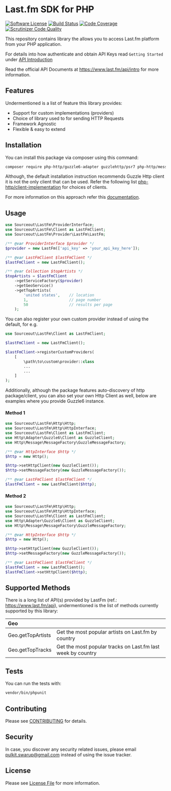 # Last.fm SDK for PHP
[![Software License](https://img.shields.io/badge/license-MIT-brightgreen.svg)](LICENSE.md) [![Build Status](https://scrutinizer-ci.com/g/sourceout/lastfm-php-sdk/badges/build.png?b=init)](https://scrutinizer-ci.com/g/sourceout/lastfm-php-sdk/build-status/init) [![Code Coverage](https://scrutinizer-ci.com/g/sourceout/lastfm-php-sdk/badges/coverage.png?b=init)](https://scrutinizer-ci.com/g/sourceout/lastfm-php-sdk/) [![Scrutinizer Code Quality](https://scrutinizer-ci.com/g/sourceout/lastfm-php-sdk/badges/quality-score.png?b=init)](https://scrutinizer-ci.com/g/sourceout/lastfm-php-sdk/)

This repository contains library the allows you to access Last.fm platform from your PHP application.

For details into how authenticate and obtain API Keys read `Getting Started` under [API Introduction](https://www.last.fm/api)

Read the official API Documents at https://www.last.fm/api/intro for more information.

## Features
Undermentioned is a list of feature this library provides:

* Support for custom implementations (providers)
* Choice of library used to for sending HTTP Requests
* Framework Agnostic
* Flexible & easy to extend

## Installation
You can install this package via composer using this command:
```bash
composer require php-http/guzzle6-adapter guzzlehttp/psr7 php-http/message sourceout/lastfm-php-sdk
```

Although, the default installation instruction recommends Guzzle Http client it is not the only client that can be used. Refer the following list [php-http/client-implementation](https://packagist.org/providers/php-http/client-implementation) for choices of clients.

For more information on this approach refer this [documentation](http://docs.php-http.org/en/latest/httplug/users.html).

## Usage
```php
use Sourceout\LastFm\ProviderInterface;
use Sourceout\LastFm\Client as LastFmClient;
use Sourceout\LastFm\Provider\LastFm\LastFm;

/** @var ProviderInterface $provider */
$provider = new LastFm(['api_key' => 'your_api_key_here']);

/** @var LastFmClient $lastFmClient */
$lastFmClient = new LastFmClient();

/** @var Collection $topArtists */
$topArtists = $lastFmClient
    ->getServiceFactory($provider)
    ->getGeoService()
    ->getTopArtists(
        'united states',    // location
        1,                  // page number
        50                  // results per page
    );
```

You can also register your own custom provider instead of using the default, for e.g.
```php
use Sourceout\LastFm\Client as LastFmClient;

$lastFmClient = new LastFmClient();

$lastFmClient->registerCustomProviders(
    [
        \path\to\custom\provider::class
        ...
        ...
    ]
);
```
Additionally, although the package features auto-discovery of http package/client, you can also set your own Http Client as well, below are examples where you provide Guzzle6 instance.

#### Method 1
```php
use Sourceout\LastFm\Http\Http;
use Sourceout\LastFm\Http\HttpInterface;
use Sourceout\LastFm\Client as LastFmClient;
use Http\Adapter\Guzzle6\Client as GuzzleClient;
use Http\Message\MessageFactory\GuzzleMessageFactory;

/** @var HttpInterface $http */
$http = new Http();

$http->setHttpClient(new GuzzleClient());
$http->setMessageFactory(new GuzzleMessageFactory());

/** @var LastFmClient $lastFmClient */
$lastFmClient = new LastFmClient($http);

```

#### Method 2
```php
use Sourceout\LastFm\Http\Http;
use Sourceout\LastFm\Http\HttpInterface;
use Sourceout\LastFm\Client as LastFmClient;
use Http\Adapter\Guzzle6\Client as GuzzleClient;
use Http\Message\MessageFactory\GuzzleMessageFactory;

/** @var HttpInterface $http */
$http = new Http();

$http->setHttpClient(new GuzzleClient());
$http->setMessageFactory(new GuzzleMessageFactory());

/** @var LastFmClient $lastFmClient */
$lastFmClient = new LastFmClient();
$lastFmClient->setHttpClient($http);
```
## Supported Methods
There is a long list of API(s) provided by LastFm (ref.: https://www.last.fm/api), undermentioned is the list of methods currently supported by this library:

| Geo               |                                                                 |
| :-----------------|:----------------------------------------------------------------|
| Geo.getTopArtists | Get the most popular artists on Last.fm by country              |
| Geo.getTopTracks  | Get the most popular tracks on Last.fm last week by country     |

## Tests
You can run the tests with:
```bash
vendor/bin/phpunit
```

## Contributing
Please see [CONTRIBUTING](CONTRIBUTING) for details.

## Security
In case, you discover any security related issues, please email pulkit.swarup@gmail.com instead of using the issue tracker.

## License
Please see [License File](LICENSE) for more information.
